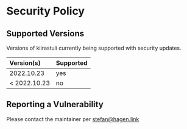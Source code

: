 # Security Policy

## Supported Versions

Versions of kiirastuli currently being supported with security updates.

| Version(s)   | Supported |
|:-------------|:----------|
| 2022.10.23   | yes       |
| < 2022.10.23 | no        |

## Reporting a Vulnerability

Please contact the maintainer per stefan@hagen.link
